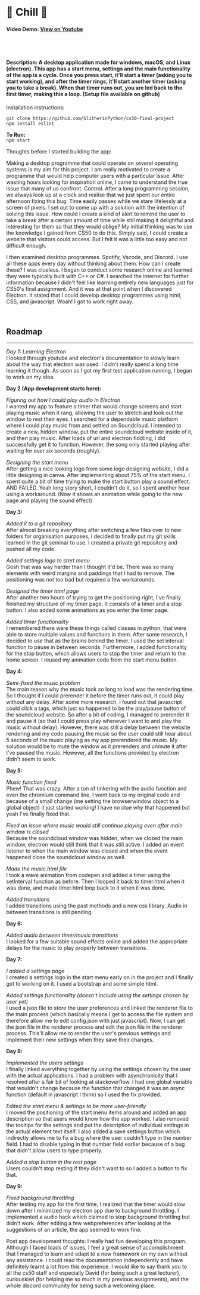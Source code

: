 # 🧊 Chill 🧊

#### Video Demo: [View on Youtube](https://www.youtube.com/watch?v=zvEdpU00uFg)
<br> <br>

#### Description: A desktop application made for windows, macOS, and Linux (electron). This app has a start menu, settings and the main functionality of the app is a cycle. Once you press start, it'll start a timer (asking you to start working), and after the timer rings, it'll start another timer (asking you to take a break). When that timer runs out, you are led back to the first timer, making this a loop. (Setup file available on github)

Installation instructions: <br>
```
git clone https://github.com/SlitherinPython/cs50-final-project
npm install eslint
```

**To Run:** <br>
`npm start`

Thoughts before I started building the app: 

Making a desktop programme that could operate on several operating systems is my aim for this project. I am really motivated to create a programme that would help computer users with a particular issue. After wasting hours looking for inspiration online, I came to understand the true issue that many of us confront. Control. After a long programming session, we always look up at a clock and realise that we just spent our entire afternoon fixing this bug. Time easily passes while we stare lifelessly at a screen of pixels. I set out to come up with a solution with the intention of solving this issue. How could I create a kind of alert to remind the user to take a break after a certain amount of time while still making it delightful and interesting for them so that they would oblige? My initial thinking was to use the knowledge I gained from CS50 to do this. Simply said, I could create a website that visitors could access. But I felt it was a little too easy and not difficult enough.

I then examined desktop programmes. Spotify, Vscode, and Discord. I use all these apps every day without thinking about them. How can I create these? I was clueless. I began to conduct some research online and learned they were typically built with C++ or C#. I searched the internet for further information because I didn't feel like learning entirely new languages just for CS50's final assignment. And it was at that point when I discovered Electron. It stated that I could develop desktop programmes using html, CSS, and javascript. Woah! I got to work right away.


  
<br>

## **Roadmap**

<hr>

*Day 1: Learning Electron* <br>
I looked through youtube and electron's documentation to slowly learn about the way that electron was used. I didn't really spend a long time learning it though. As soon as I got my first test application running, I began to work on my idea.


**Day 2 (App development starts here):**

*Figuring out how I could play audio in Electron* <br>
I wanted my app to feature a timer that would change screens and start playing music when it rang, allowing the user to stretch and look out the window to rest their eyes.
I searched for a dependable music platform where I could play music from and settled on Soundcloud. I intended to create a new, hidden window, put the entire soundcloud website inside of it, and then play music. After loads of url and electron fiddling, I did successfully get it to function. However, the song only started playing after waiting for over six seconds (roughly). 

*Designing the start menu* <br>
After getting a nice looking logo from some logo designing website, I did a little designing in canva. After implementing about 75% of the start menu, I spent quite a bit of time trying to make the start button play a sound effect. AND FAILED. Yeah long story short, I couldn't do it, so I spent another hour using a workaround. (Now it shows an animation while going to the new page and playing the sound effect) 

**Day 3:**

*Added it to a git repository* <br>
After almost breaking everything after switching a few files over to new folders for organisation purposes, I decided to finally put my git skills learned in the git seminar to use. I created a private git repository and pushed all my code.

*Added settings logo to start menu* <br>
Gosh that was way harder than I thought it'd be. There was so many elements with weird margins and paddings that I had to remove. The positioning was not too bad but required a few workarounds.

*Designed the timer html page* <br>
After another two hours of trying to get the positioning right, I've finally finished my structure of my timer page. It consists of a timer and a stop button. I also added some animations as you enter the timer page.

*Added timer functionality* <br>
I remembered there were these things called classes in python, that were able to store multiple values and functions in them. After some research, I decided to use that as the brains behind the timer. I used the set interval function to pause in between seconds. Furthermore, I added functionality for the stop button, which allows users to stop the timer and return to the home screen. I reused my animation code from the start menu button.

**Day 4:**

*Semi-fixed the music problem* <br>
The main reason why the music took so long to load was the rendering time. So I thought if I could prerender it before the timer runs out, it could play without any delay. After some more research, I found out that javascript could click a tags, which just so happened to be the play/pause button of the soundcloud website. So after a bit of coding, I managed to prerender it and pause it (so that I could press play whenever I want to and play the music without delay). However, there was still a delay between the website rendering and my code pausing the music so the user could still hear about 5 seconds of the music playing as my app prerendered the music. My solution would be to mute the window as it prerenders and unmute it after I've paused the music. However, all the functions provided by electron didn't seem to work. 

**Day 5:**

*Music function fixed* <br>
Phew! That was crazy. After a ton of tinkering with the audio function and even the chromium command line, I went back to my original code and because of a small change (me setting the browserwindow object to a global object) it just started working! I have no clue why that happened but yeah I've finally fixed that.

*Fixed an issue where music would still continue playing even after main window is closed* <br>
Because the soundcloud window was hidden, when we closed the main window, electron would still think that it was still active. I added an event listener to when the main window was closed and when the event happened close the soundcloud window as well. 

*Made the music.html file* <br>
I took a wave animation from codepen and added a timer using the setInterval function as before. Then I looped it back to timer.html when it was done, and made timer.html loop back to it when it was done. 

*Added transitions* <br>
I added transitions using the past methods and a new css library. Audio in between transitions is still pending.

**Day 6:**

*Added audio between timer/music transitions* <br>
I looked for a few suitable sound effects online and added the appropriate delays for the music to play properly between transitions.

**Day 7:**

*I added a settings page* <br>
I created a settings logo in the start menu early on in the project and I finally got to working on it. I used a bootstrap and some simple html.

*Added settings functionality (doesn't include using the settings chosen by user yet)* <br>
I used a json file to store the user preferences and linked the renderer file to the main process (which basically means I get to access the file system and therefore allow me to edit config.json with just javascript). Now, I can get the json file in the renderer process and edit the json file in the renderer process. This'll allow me to render the user's previous settings and implement their new settings when they save their changes. 

**Day 8:** 

*Implemented the users settings* <br>
I finally linked everything together by using the settings chosen by the user with the actual applications. I had a problem with asynchronicity that I resolved after a fair bit of looking at stackoverflow. I had one global variable that wouldn't change because the function that changed it was an async function (default in javascript I think) so I used the fix provided.

*Edited the start menu & settings to be more user-friendly* <br>
I moved the positioning of the start menu items around and added an app description so that users would know how the app worked. I also removed the tooltips for the settings and put the description of individual settings in the actual element text itself. I also added a save settings button which indirectly allows me to fix a bug where the user couldn't type in the number field. I had to disable typing in that number field earlier because of a bug that didn't allow users to type properly.

*Added a stop button in the rest page* <br>
Users couldn't stop resting if they didn't want to so I added a button to fix that. 

**Day 9:**

*Fixed background throttling* <br>
After testing my app for the first time, I realized that the timer would slow down after I minimized my electron app due to background throttling. I implemented a audio hack which claimed to stop background throttling but didn't work. After editing a few webpreferences after looking at the suggestions of an article, the app seemed to work fine. 

Post app development thoughts: 
I really had fun developing this program. Although I faced loads of issues, I feel a great sense of accomplishment that I managed to learn and adapt to a new framework on my own without any assistance. I could read the documentation independently and have definitely learnt a lot from this experience. I would like to say thank you to all the cs50 staff and especially David (for being such a great lecturer), curiouskiwi (for helping me so much in my previous assignments), and the whole discord community for being such a welcoming place.

